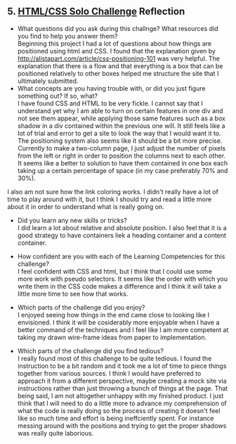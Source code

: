 ## 5. [HTML/CSS Solo Challenge](5_HTML_CSS_solo_challenge/readme.md) Reflection

* What questions did you ask during this challnge? What resources did you find to help you answer them? <br/>
  Beginning this project I had a lot of questions about how things are positioned using html and CSS. I found that the explanation given by http://alistapart.com/article/css-positioning-101 was very helpful. The explanation that there is a flow and that everything is a box that can be positioned relatively to other boxes helped me structure the site that I ultimately submitted.
* What concepts are you having trouble with, or did you just figure something out? If so, what? <br/> 
  I have found CSS and HTML to be very fickle. I cannot say that I understand yet why I am able to turn on certain features in one div and not see them appear, while applying those same features such as a box shadow in a div contained within the previous one will. It still feels like a lot of trial and error to get a site to look the way that I would want it to. The positioning system also seems like it should be a bit more precise. Currently to make a two-column page, I just adjust the number of pixels from the left or right in order to position the columns next to each other. It seems like a better to solution to have them contained in one box each taking up a certain percentage of space (in my case preferably 70% and 30%).

I also am not sure how the link coloring works. I didn't really have a lot of time to play around with it, but I think I should try and read a little more about it in order to understand what is really going on. <br/>

* Did you learn any new skills or tricks? <br/>
  I did learn a lot about relative and absolute position. I also feel that it is a good strategy to have containers liek a heading container and a content container. 

* How confident are you with each of the Learning Competencies for this challenge? <br/>
 I feel confident with CSS and html, but I think that I could use some more work with pseudo selectors. It seems like the order with which you write them in the CSS code makes a difference and I think it will take a little more time to see how that works.

* Which parts of the challenge did you enjoy? <br/>
  I enjoyed seeing how things in the end came close to looking like I envisioned. I think it will be cosiderably more enjoyable when I have a better command of the techniques and I feel like I am more competent at taking my drawn wire-frame ideas from paper to implementation.

* Which parts of the challenge did you find tedious? <br/>
  I really found most of this challenge to be quite tedious. I found the instruction to be a bit random and it took me a lot of time to piece things together from various sources. I think I would have preferred to approach it from a different perspective, maybe creating a mock site via instructions rather than just throwing a bunch of things at the page. That being said, I am not altogether unhappy with my finished product. I just think that I will need to do a little more to advance my comprehension of what the code is really doing so the process of creating it doesn't feel like so much time and effort is being ineffciently spent. For instance messing around with the positions and trying to get the proper shadows was really quite laborious. 
